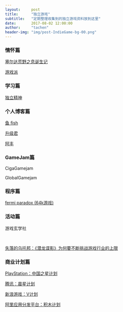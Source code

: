 ```yaml
---
layout:     post
title:      "独立游戏"
subtitle:   "定期整理收集到的独立游戏资料放到这里"
date:       2017-08-02 12:00:00
author:     "tachen"
header-img: "img/post-IndieGame-bg-00.png"
---
```


<h3 class="section-heading">情怀篇</h3>
<a href="http://bbs.saraba1st.com/2b/thread-1483090-1-1.html" target="_blank">塞尔达荒野之息诞生记</a>
<br />

<a href="http://www.gad.qq.com/gamepie/list?page=1#tab" target="_blank">游戏派</a>


<h3 class="section-heading">学习篇</h3>
<a href="https://indienova.com/" target="_blank">独立精神</a>

<h3 class="section-heading">个人博客篇</h3>
<a href="http://www.fishartgame.com/" target="_blank">鱼 fish</a>
<br />

<a href="http://levelupjun.github.io/" target="_blank">升级君</a>
<br />

<a href="http://www.fenglee.com/" target="_blank">阿丰</a>

<h3 class="section-heading">GameJam篇</h3>
<p>CigaGamejam</p>
<p>GlobalGamejam</p>

<h3 class="section-heading">程序篇</h3>
<a href="http://www.pouet.net/prod.php?which=67113" target="_blank">fermi paradox	(64k游戏)</a>

<h3 class="section-heading">活动篇</h3>
<p>游戏玄学社</p>
<br />

<a href="https://zhuanlan.zhihu.com/p/27891290" target="_blank">失落的乌托邦：《潜龙谍影》为何要不断挑战游戏行业的上限</a>

<h3 class="section-heading">商业计划篇</h3>
<a href="https://www.playstation.com.cn/chinaheroproject/hero.html" target="_blank">PlayStation：中国之星计划</a>
<br />

<a href="http://www.gad.qq.com/hatch/expert-plan#" target="_blank">腾讯：晨星计划</a>
<br />

<a href="http://v.game.sina.com/" target="_blank">新浪游戏：V计划</a>
<br />

<a href="http://open.uc.cn/activity/bricks/apply" target="_blank">阿里应用分发平台：积木计划</a>
<br />







